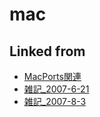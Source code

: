 ---
---
# mac

## Linked from

* [MacPorts関連](MacPorts関連.md)
* [雑記_2007-6-21](雑記_2007-6-21.md)
* [雑記_2007-8-3](雑記_2007-8-3.md)
